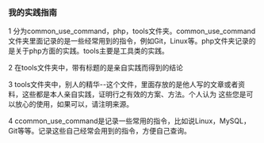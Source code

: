 ### 我的实践指南

 1  分为common_use_command，php，tools文件夹。common_use_command文件夹里面记录的是一些经常用到的指令，例如Git，Linux等。php文件夹记录的是关于php方面的实践。tools主要是工具类的实践。  

 2  在tools文件夹中，带有标题的是亲自实践而得到的结论  
 
 3  tools文件夹中，别人的精华--这个文件，里面存放的是他人写的文章或者资料，这些都是本人亲自实践，证明行之有效的方案、方法。个人认为 这些您是可以放心的使用，如果可以，请注明来源。  

 
 4   ccommon_use_command是记录一些常用的指令，比如说Linux，MySQL，Git等等。记录这些自己经常会用到的指令，方便自己查询。
